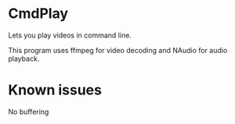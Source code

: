 # CmdPlay
Lets you play videos in command line.

This program uses ffmpeg for video decoding and NAudio for audio playback.

# Known issues
No buffering
